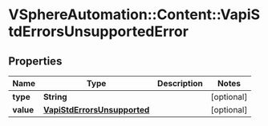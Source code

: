 # VSphereAutomation::Content::VapiStdErrorsUnsupportedError

## Properties
Name | Type | Description | Notes
------------ | ------------- | ------------- | -------------
**type** | **String** |  | [optional] 
**value** | [**VapiStdErrorsUnsupported**](VapiStdErrorsUnsupported.md) |  | [optional] 


